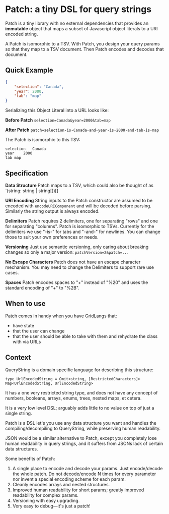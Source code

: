 # Patch: a tiny DSL for query strings

Patch is a tiny library with no external dependencies that provides an **immutable** object that maps a subset of Javascript object literals to a URI encoded string.

A Patch is isomorphic to a TSV. With Patch, you design your query params so that they map to a TSV document. Then Patch encodes and decodes that document.

## Quick Example

```json
{
    "selection": "Canada",
    "year": 2000,
    "tab": "map"
}
```

Serializing this Object Literal into a URL looks like:

**Before Patch** `selection=Canada&year=2000&tab=map`

**After Patch** `patch=selection-is-Canada-and-year-is-2000-and-tab-is-map`

The Patch is isomorphic to this TSV:

```tsv
selection	Canada
year	2000
tab	map
```

## Specification

**Data Structure** Patch maps to a TSV, which could also be thought of as `(string: string | string[])[]

**URI Encoding** String inputs to the Patch constructor are assumed to be encoded with `encodeURIComponent` and will be decoded before parsing. Similarly the string output is always encoded.

**Delimiters** Patch requires 2 delimiters, one for separating "rows" and one for separating "columns". Patch is isomorphic to TSVs. Currently for the delimiters
we use "-is-" for tabs and "-and-" for newlines. You can change those to suit your own preferences or needs.

**Versioning** Just use semantic versioning, only caring about breaking changes so only a major version: `patchVersion=2&patch=...`

**No Escape Characters** Patch does not have an escape character mechanism. You may need to change the Delimiters to support rare use cases.

**Spaces** Patch encodes spaces to "+" instead of "%20" and uses the standard encoding of "+" to "%2B".

## When to use

Patch comes in handy when you have GridLangs that:

-   have state
-   that the user can change
-   that the user should be able to take with them and rehydrate the class with via URLs

## Context

QueryString is a domain specific language for describing this structure:

```
type UrlEncodedString = Omit<string, [RestrictedCharacters]>
Map<UrlEncodedString, UrlEncodedString>
```

It has a one very restricted string type, and does not have any concept of numbers, booleans, arrays, enums, trees, nested maps, et cetera.

It is a very low level DSL; arguably adds little to no value on top of just a single string.

Patch is a DSL let's you use any data structure you want and handles the compiling/decompiling to QueryString, while preserving human readability.

JSON would be a similar alternative to Patch, except you completely lose human readability in query strings, and it suffers from JSONs lack of certain data structures.

Some benefits of Patch:

1. A single place to encode and decode your params. Just encode/decode the whole patch. Do not decode/encode N times for every parameter nor invent a special encoding scheme for each param.
2. Cleanly encodes arrays and nested structures.
3. Improved human readability for short params; greatly improved readability for complex params.
4. Versioning with easy upgrading.
5. Very easy to debug—it's just a patch!
